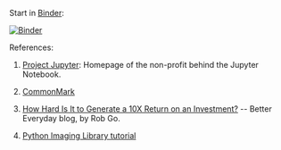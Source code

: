 
Start in [Binder]:

[![Binder](https://mybinder.org/badge.svg)](https://mybinder.org/v2/gh/boisgera/MEDIANE/master)

References:

 1. [Project Jupyter]: Homepage of the non-profit behind the Jupyter Notebook.

 2. [CommonMark]

 3. [How Hard Is It to Generate a 10X Return on an Investment?] -- Better Everyday blog, by Rob Go.

 4. [Python Imaging Library tutorial]


[Binder]: https://mybinder.org/
[Project Jupyter]: http://jupyter.org/
[CommonMark]: http://commonmark.org/
[How Hard Is It to Generate a 10X Return on an Investment?]: https://bettereveryday.vc/how-hard-is-it-to-generate-a-10x-return-on-an-investment-9c1656d6c3af
[Python Imaging Library tutorial]: http://effbot.org/imagingbook/introduction.htm
